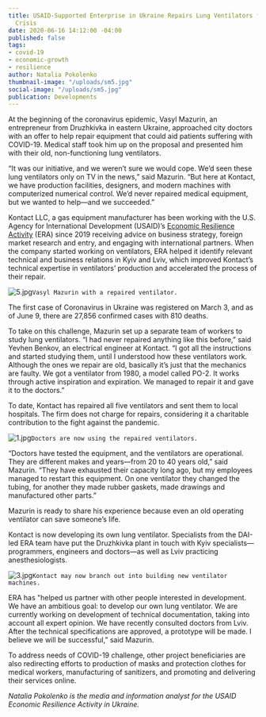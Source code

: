 ```yaml
---
title: USAID-Supported Enterprise in Ukraine Repairs Lung Ventilators for Use in COVID-19
  Crisis
date: 2020-06-16 14:12:00 -04:00
published: false
tags:
- covid-19
- economic-growth
- resilience
author: Natalia Pokolenko
thumbnail-image: "/uploads/sm5.jpg"
social-image: "/uploads/sm5.jpg"
publication: Developments
---
```


At the beginning of the coronavirus epidemic, Vasyl Mazurin, an entrepreneur from Druzhkivka in eastern Ukraine, approached city doctors with an offer to help repair equipment that could aid patients suffering with COVID-19. Medical staff took him up on the proposal and presented him with their old, non-functioning lung ventilators.

“It was our initiative, and we weren’t sure we would cope. We’d seen these lung ventilators only on TV in the news,” said Mazurin. “But here at Kontact, we have production facilities, designers, and modern machines with computerized numerical control. We’d never repaired medical equipment, but we wanted to help—and we succeeded.”






Kontact LLC, a gas equipment manufacturer has been working with the U.S. Agency for International Development (USAID)’s [Economic Resilience Activity](https://www.dai.com/our-work/projects/ukraine-economic-resilience-activity) (ERA) since 2019 receiving advice on business strategy, foreign market research and entry, and engaging with international partners. When the company started working on ventilators, ERA helped it identify relevant technical and business relations in Kyiv and Lviv, which improved Kontact’s technical expertise in ventilators’ production and accelerated the process of their repair.

![5.jpg](/uploads/5.jpg)`Vasyl Mazurin with a repaired ventilator.`

The first case of Coronavirus in Ukraine was registered on March 3, and as of June 9, there are 27,856 confirmed cases with 810 deaths.

To take on this challenge, Mazurin set up a separate team of workers to study lung ventilators. “I had never repaired anything like this before,” said Yevhen Benkov, an electrical engineer at Kontact. “I got all the instructions and started studying them, until I understood how these ventilators work. Although the ones we repair are old, basically it’s just that the mechanics are faulty. We got a ventilator from 1980, a model called PO-2. It works through active inspiration and expiration. We managed to repair it and gave it to the doctors.” 

To date, Kontact has repaired all five ventilators and sent them to local hospitals. The firm does not charge for repairs, considering it a charitable contribution to the fight against the pandemic.

![1.jpg](/uploads/1.jpg)`Doctors are now using the repaired ventilators.`

“Doctors have tested the equipment, and the ventilators are operational. They are different makes and years—from 20 to 40 years old,” said Mazurin. “They have exhausted their capacity long ago, but my employees managed to restart this equipment. On one ventilator they changed the tubing, for another they made rubber gaskets, made drawings and manufactured other parts.” 

Mazurin is ready to share his experience because even an old operating ventilator can save someone’s life.

Kontact is now developing its own lung ventilator. Specialists from the DAI-led ERA team have put the Druzhkivka plant in touch with Kyiv specialists—programmers, engineers and doctors—as well as Lviv practicing anesthesiologists. 

![3.jpg](/uploads/3.jpg)`Kontact may now branch out into building new ventilator machines.`

ERA has "helped us partner with other people interested in development. We have an ambitious goal: to develop our own lung ventilator. We are currently working on development of technical documentation, taking into account all expert opinion. We have recently consulted doctors from Lviv. After the technical specifications are approved, a prototype will be made. I believe we will be successful,” said Mazurin. 

To address needs of COVID-19 challenge, other project beneficiaries are also redirecting efforts to production of masks and protection clothes for medical workers, manufacturing of sanitizers, and promoting and delivering their services online. 

*Natalia Pokolenko is the media and information analyst for the USAID Economic Resilience Activity in Ukraine.*